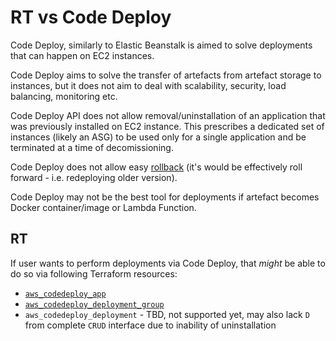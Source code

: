 # RT vs Code Deploy

Code Deploy, similarly to Elastic Beanstalk is aimed to solve deployments that can happen
on EC2 instances.

Code Deploy aims to solve the transfer of artefacts from artefact storage to instances,
but it does not aim to deal with scalability, security, load balancing, monitoring etc.

Code Deploy API does not allow removal/uninstallation of an application that was previously installed on EC2 instance.
This prescribes a dedicated set of instances (likely an ASG) to be used only for a single application
and be terminated at a time of decomissioning.

Code Deploy does not allow easy [rollback](http://docs.aws.amazon.com/codedeploy/latest/userguide/how-to-rollback-redeploy.html)
(it's would be effectively roll forward - i.e. redeploying older version).

Code Deploy may not be the best tool for deployments if artefact becomes Docker container/image
or Lambda Function.

## RT

If user wants to perform deployments via Code Deploy, that _might_ be able to do so via following Terraform resources:

 - [`aws_codedeploy_app`](https://www.terraform.io/docs/providers/aws/r/codedeploy_app.html)
 - [`aws_codedeploy_deployment_group`](https://www.terraform.io/docs/providers/aws/r/codedeploy_deployment_group.html)
 - `aws_codedeploy_deployment` - TBD, not supported yet, may also lack `D` from complete `CRUD` interface due to inability of uninstallation
